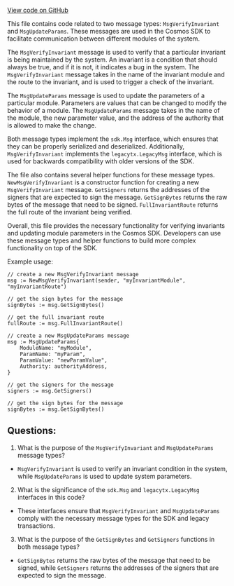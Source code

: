 [View code on GitHub](https://github.com/cosmos/cosmos-sdk/blob/main/x/crisis/types/msgs.go)

This file contains code related to two message types: `MsgVerifyInvariant` and `MsgUpdateParams`. These messages are used in the Cosmos SDK to facilitate communication between different modules of the system. 

The `MsgVerifyInvariant` message is used to verify that a particular invariant is being maintained by the system. An invariant is a condition that should always be true, and if it is not, it indicates a bug in the system. The `MsgVerifyInvariant` message takes in the name of the invariant module and the route to the invariant, and is used to trigger a check of the invariant. 

The `MsgUpdateParams` message is used to update the parameters of a particular module. Parameters are values that can be changed to modify the behavior of a module. The `MsgUpdateParams` message takes in the name of the module, the new parameter value, and the address of the authority that is allowed to make the change. 

Both message types implement the `sdk.Msg` interface, which ensures that they can be properly serialized and deserialized. Additionally, `MsgVerifyInvariant` implements the `legacytx.LegacyMsg` interface, which is used for backwards compatibility with older versions of the SDK.

The file also contains several helper functions for these message types. `NewMsgVerifyInvariant` is a constructor function for creating a new `MsgVerifyInvariant` message. `GetSigners` returns the addresses of the signers that are expected to sign the message. `GetSignBytes` returns the raw bytes of the message that need to be signed. `FullInvariantRoute` returns the full route of the invariant being verified.

Overall, this file provides the necessary functionality for verifying invariants and updating module parameters in the Cosmos SDK. Developers can use these message types and helper functions to build more complex functionality on top of the SDK. 

Example usage:

```
// create a new MsgVerifyInvariant message
msg := NewMsgVerifyInvariant(sender, "myInvariantModule", "myInvariantRoute")

// get the sign bytes for the message
signBytes := msg.GetSignBytes()

// get the full invariant route
fullRoute := msg.FullInvariantRoute()

// create a new MsgUpdateParams message
msg := MsgUpdateParams{
    ModuleName: "myModule",
    ParamName: "myParam",
    ParamValue: "newParamValue",
    Authority: authorityAddress,
}

// get the signers for the message
signers := msg.GetSigners()

// get the sign bytes for the message
signBytes := msg.GetSignBytes()
```
## Questions: 
 1. What is the purpose of the `MsgVerifyInvariant` and `MsgUpdateParams` message types?
- `MsgVerifyInvariant` is used to verify an invariant condition in the system, while `MsgUpdateParams` is used to update system parameters.
2. What is the significance of the `sdk.Msg` and `legacytx.LegacyMsg` interfaces in this code?
- These interfaces ensure that `MsgVerifyInvariant` and `MsgUpdateParams` comply with the necessary message types for the SDK and legacy transactions.
3. What is the purpose of the `GetSignBytes` and `GetSigners` functions in both message types?
- `GetSignBytes` returns the raw bytes of the message that need to be signed, while `GetSigners` returns the addresses of the signers that are expected to sign the message.